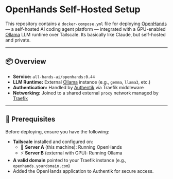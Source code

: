 # OpenHands Self-Hosted Setup

This repository contains a `docker-compose.yml` file for deploying [OpenHands](https://github.com/all-hands-ai/openhands) — a self-hosted AI coding agent platform — integrated with a GPU-enabled [Ollama](https://ollama.com) LLM runtime over Tailscale. Its basically like Claude, but self-hosted and private.

---

## 📦 Overview

- **Service:** `all-hands-ai/openhands:0.44`
- **LLM Runtime:** External [Ollama](https://ollama.com) instance (e.g., `gemma`, `llama3`, etc.)
- **Authentication:** Handled by [Authentik](https://goauthentik.io/) via Traefik middleware
- **Networking:** Joined to a shared external `proxy` network managed by [Traefik](https://traefik.io/)

---

## 🔧 Prerequisites

Before deploying, ensure you have the following:

- **Tailscale** installed and configured on:
  - 🧠 **Server A** (this machine): Running OpenHands
  - ⚡ **Server B** (external with GPU): Running Ollama
- **A valid domain** pointed to your Traefik instance (e.g., `openhands.yourdomain.com`)
- Added the OpenHands application to Authentik for secure access.